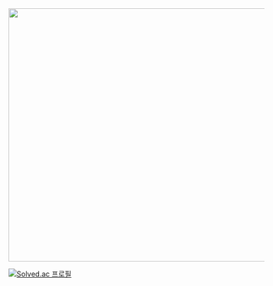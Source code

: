 <a href="https://github.com/devxb/gitanimals">
<img
  src="https://render.gitanimals.org/farms/jinukeu"
  width="1000"
  height="500"
/>
</a>

[![Solved.ac
프로필](http://mazassumnida.wtf/api/mini/generate_badge?boj=pos1070)](https://solved.ac/pos1070)
